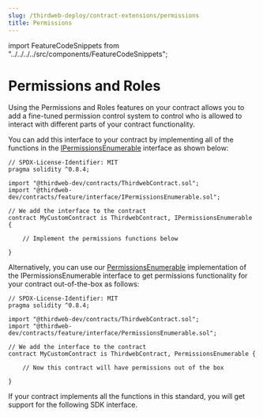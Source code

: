 ```yaml
---
slug: /thirdweb-deploy/contract-extensions/permissions
title: Permissions
---
```


import FeatureCodeSnippets from "../../../../src/components/FeatureCodeSnippets";

# Permissions and Roles

Using the Permissions and Roles features on your contract allows you to add a fine-tuned permission control system to control who is allowed to interact with different parts of your contract functionality.

You can add this interface to your contract by implementing all of the functions in the [IPermissionsEnumerable](https://portal.thirdweb.com/contracts/IPermissionsEnumerable) interface as shown below:

```solidity
// SPDX-License-Identifier: MIT
pragma solidity ^0.8.4;

import "@thirdweb-dev/contracts/ThirdwebContract.sol";
import "@thirdweb-dev/contracts/feature/interface/IPermissionsEnumerable.sol";

// We add the interface to the contract
contract MyCustomContract is ThirdwebContract, IPermissionsEnumerable {

    // Implement the permissions functions below

}
```

Alternatively, you can use our [PermissionsEnumerable](https://github.com/thirdweb-dev/contracts/feature/permissions/PermissionsEnumerable.sol) implementation of the IPermissionsEnumerable interface to get permissions functionality for your contract out-of-the-box as follows:

```solidity
// SPDX-License-Identifier: MIT
pragma solidity ^0.8.4;

import "@thirdweb-dev/contracts/ThirdwebContract.sol";
import "@thirdweb-dev/contracts/feature/interface/PermissionsEnumerable.sol";

// We add the interface to the contract
contract MyCustomContract is ThirdwebContract, PermissionsEnumerable {

    // Now this contract will have permissions out of the box

}
```

If your contract implements all the functions in this standard, you will get support for the following SDK interface.

<FeatureCodeSnippets featureName="Permissions" />
